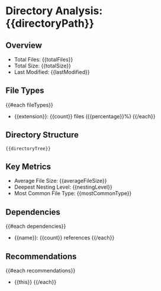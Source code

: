 # Directory Analysis: {{directoryPath}}

## Overview
- Total Files: {{totalFiles}}
- Total Size: {{totalSize}}
- Last Modified: {{lastModified}}

## File Types
{{#each fileTypes}}
- {{extension}}: {{count}} files ({{percentage}}%)
{{/each}}

## Directory Structure
```
{{directoryTree}}
```

## Key Metrics
- Average File Size: {{averageFileSize}}
- Deepest Nesting Level: {{nestingLevel}}
- Most Common File Type: {{mostCommonType}}

## Dependencies
{{#each dependencies}}
- {{name}}: {{count}} references
{{/each}}

## Recommendations
{{#each recommendations}}
- {{this}}
{{/each}}
